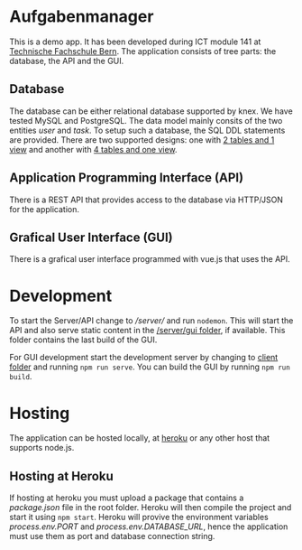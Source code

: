 # Aufgabenmanager
This is a demo app. It has been developed during ICT module 141 at [Technische Fachschule Bern](http://www.tfbern.ch). The application consists of tree parts: the database, the API and the GUI.

## Database
The database can be either relational database supported by knex. We have tested MySQL and PostgreSQL.
The data model mainly consits of the two entities *user* and *task*. To setup such a database, the SQL DDL statements are provided. There are two supported designs: one with [2 tables and 1 view](_doc/designWithEnum.png) and another with [4 tables and one view](_doc/designWithTablesERD.png).

## Application Programming Interface (API)
There is a REST API that provides access to the database via HTTP/JSON for the application.

## Grafical User Interface (GUI)
There is a grafical user interface programmed with vue.js that uses the API.

# Development
To start the Server/API change to */server/* and run ```nodemon```. This will start the API and also serve static content in the [/server/gui folder](server/gui), if available. This folder contains the last build of the GUI.

For GUI development start the development server by changing to [client folder](client) and running ```npm run serve```.
You can build the GUI by running ```npm run build```.

# Hosting
The application can be hosted locally, at [heroku](http://www.heroku.com) or any other host that supports node.js.

## Hosting at Heroku
If hosting at heroku you must upload a package that contains a *package.json* file in the root folder. Heroku will then compile the project and start it using ```npm start```. Heroku will provive the environment variables *process.env.PORT* and *process.env.DATABASE_URL*, hence the application must use them as port and database connection string. 

